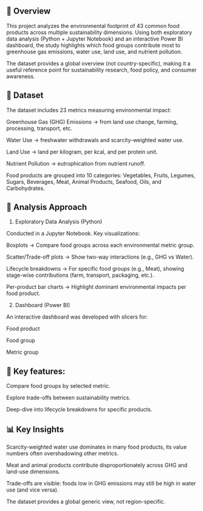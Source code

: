 📌 Overview
---
This project analyzes the environmental footprint of 43 common food products across multiple sustainability dimensions.
Using both exploratory data analysis (Python + Jupyter Notebook) and an interactive Power BI dashboard, the study highlights which food groups contribute most to greenhouse gas emissions, water use, land use, and nutrient pollution.

The dataset provides a global overview (not country-specific), making it a useful reference point for sustainability research, food policy, and consumer awareness.

📂 Dataset
---
The dataset includes 23 metrics measuring environmental impact:

Greenhouse Gas (GHG) Emissions → from land use change, farming, processing, transport, etc.

Water Use → freshwater withdrawals and scarcity-weighted water use.

Land Use → land per kilogram, per kcal, and per protein unit.

Nutrient Pollution → eutrophication from nutrient runoff.

Food products are grouped into 10 categories:
Vegetables, Fruits, Legumes, Sugars, Beverages, Meat, Animal Products, Seafood, Oils, and Carbohydrates.

🔎 Analysis Approach
---
1. Exploratory Data Analysis (Python)

Conducted in a Jupyter Notebook. Key visualizations:

Boxplots → Compare food groups across each environmental metric group.

Scatter/Trade-off plots → Show two-way interactions (e.g., GHG vs Water).

Lifecycle breakdowns → For specific food groups (e.g., Meat), showing stage-wise contributions (farm, transport, packaging, etc.).

Per-product bar charts → Highlight dominant environmental impacts per food product.

2. Dashboard (Power BI)

An interactive dashboard was developed with slicers for:

Food product

Food group

Metric group

🔐 Key features:
---
Compare food groups by selected metric.

Explore trade-offs between sustainability metrics.

Deep-dive into lifecycle breakdowns for specific products.

📊 Key Insights
---
Scarcity-weighted water use dominates in many food products, its value numbers often overshadowing other metrics.

Meat and animal products contribute disproportionately across GHG and land-use dimensions.

Trade-offs are visible: foods low in GHG emissions may still be high in water use (and vice versa).

The dataset provides a global generic view, not region-specific.
